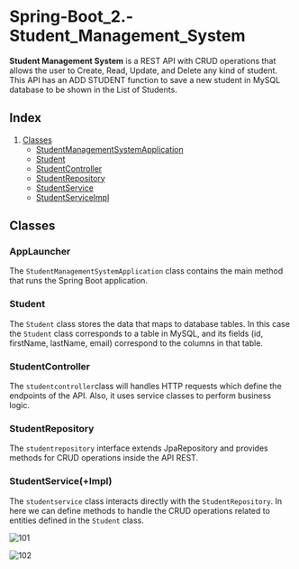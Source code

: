 <!DOCTYPE html>
<html>

<body>

<h1>Spring-Boot_2.-Student_Management_System</h1>

<p><strong>Student Management System</strong> is a REST API with CRUD operations that allows the user to Create, Read, Update, and Delete any kind of student. This API has an ADD STUDENT function
to save a new student in MySQL database to be shown in the List of Students.
  
<h2>Index</h2>

<ol>
   <li><a href="#classes">Classes</a>
        <ul>
            <li><a href="#studentmanagementsystemapplication">StudentManagementSystemApplication</a></li>
            <li><a href="#student">Student</a></li>
            <li><a href="#studentcontroller">StudentController</a></li>
            <li><a href="#studentrepository">StudentRepository</a></li>
            <li><a href="#studentservice">StudentService</a></li>
            <li><a href="#studentserviceimpl">StudentServiceImpl</a></li>
        </ul>
    </li>
</ol>

<h2 id="classes">Classes</h2>

<h3 id="studentmanagementsystemapplication">AppLauncher</h3>
<p>The <code>StudentManagementSystemApplication</code> class contains the main method that runs the Spring Boot application.</p>

<h3 id="student">Student</h3>
<p>The <code>Student</code> class stores the data that maps to database tables. In this case the <code>Student</code> class corresponds to a table in MySQL, and its fields (id, firstName, lastName, email) correspond to the columns in that table. </p>

<h3 id="studentcontroller">StudentController</h3>
<p>The <code>studentcontroller</code>class will handles HTTP requests which define the endpoints of the API. Also, it uses service classes to perform business logic.

<h3 id="studentrepository">StudentRepository</h3>
<p>The <code>studentrepository</code> interface extends JpaRepository and provides methods for CRUD operations inside the API REST.  
  
<h3 id="studentservice(+Impl)">StudentService(+Impl)</h3>
<p>The <code>studentservice</code> class interacts directly with the <code>StudentRepository</code>. In here we can define methods to handle the CRUD operations related to entities defined in the <code>Student</code> class.</p>

</body>

</html>

![101](https://github.com/user-attachments/assets/42e59df4-b589-475e-828b-2ebae759ff3d)

![102](https://github.com/user-attachments/assets/4a60e935-183e-4262-a3f6-76fc8d5006d1)







